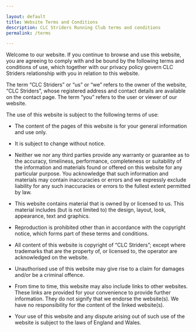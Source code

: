 ```yaml
---

layout: default
title: Website Terms and Conditions
description: CLC Striders Running Club terms and conditions
permalink: /terms

---
```


Welcome to our website. If you continue to browse and use this website, you are agreeing to comply with and be bound by the following terms and conditions of use, which together with our privacy policy govern CLC Striders relationship with you in relation to this website.

The term “CLC Striders” or “us” or “we” refers to the owner of the website, “CLC Striders”, whose registered address and contact details are available on the contact page. The term “you” refers to the user or viewer of our website.

The use of this website is subject to the following terms of use:

* The content of the pages of this website is for your general information and use only.

* It is subject to change without notice.

* Neither we nor any third parties provide any warranty or guarantee as to the accuracy, timeliness, performance, completeness or suitability of the information and materials found or offered on this website for any particular purpose. You acknowledge that such information and materials may contain inaccuracies or errors and we expressly exclude liability for any such inaccuracies or errors to the fullest extent permitted by law.

* This website contains material that is owned by or licensed to us. This material includes (but is not limited to) the design, layout, look, appearance, text and graphics.

* Reproduction is prohibited other than in accordance with the copyright notice, which forms part of these terms and conditions.

* All content of this website is copyright of “CLC Striders”; except where trademarks that are the property of, or licensed to, the operator are acknowledged on the website.

* Unauthorised use of this website may give rise to a claim for damages and/or be a criminal offence.

* From time to time, this website may also include links to other websites. These links are provided for your convenience to provide further information. They do not signify that we endorse the website(s). We have no responsibility for the content of the linked website(s).

* Your use of this website and any dispute arising out of such use of the website is subject to the laws of England and Wales.
